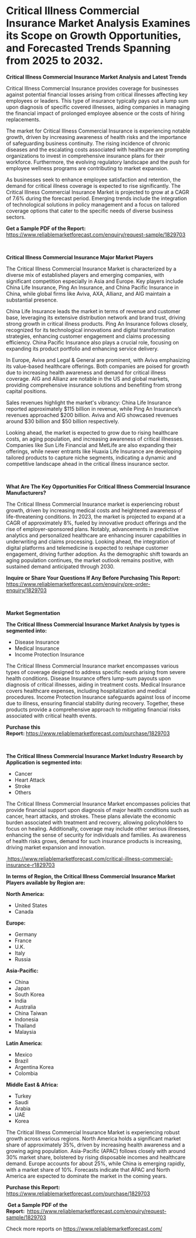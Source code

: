 <p><h1>Critical Illness Commercial Insurance Market Analysis Examines its Scope on Growth Opportunities, and Forecasted Trends Spanning from 2025 to 2032.</h1></p><p><strong>Critical Illness Commercial Insurance Market Analysis and Latest Trends</strong></p>
<p><p>Critical Illness Commercial Insurance provides coverage for businesses against potential financial losses arising from critical illnesses affecting key employees or leaders. This type of insurance typically pays out a lump sum upon diagnosis of specific covered illnesses, aiding companies in managing the financial impact of prolonged employee absence or the costs of hiring replacements.</p><p>The market for Critical Illness Commercial Insurance is experiencing notable growth, driven by increasing awareness of health risks and the importance of safeguarding business continuity. The rising incidence of chronic diseases and the escalating costs associated with healthcare are prompting organizations to invest in comprehensive insurance plans for their workforce. Furthermore, the evolving regulatory landscape and the push for employee wellness programs are contributing to market expansion.</p><p>As businesses seek to enhance employee satisfaction and retention, the demand for critical illness coverage is expected to rise significantly. The Critical Illness Commercial Insurance Market is projected to grow at a CAGR of 7.6% during the forecast period. Emerging trends include the integration of technological solutions in policy management and a focus on tailored coverage options that cater to the specific needs of diverse business sectors.</p></p>
<p><strong>Get a Sample PDF of the Report:&nbsp;</strong> <a href="https://www.reliablemarketforecast.com/enquiry/request-sample/1829703?utm_campaign=3203&utm_medium=2&utm_source=Github&utm_content=ia&utm_term=11032025&utm_id=critical-illness-commercial-insurance">https://www.reliablemarketforecast.com/enquiry/request-sample/1829703</a></p>
<p>&nbsp;</p>
<p><strong>Critical Illness Commercial Insurance Major Market Players</strong></p>
<p><p>The Critical Illness Commercial Insurance Market is characterized by a diverse mix of established players and emerging companies, with significant competition especially in Asia and Europe. Key players include China Life Insurance, Ping An Insurance, and China Pacific Insurance in China, while global firms like Aviva, AXA, Allianz, and AIG maintain a substantial presence.</p><p>China Life Insurance leads the market in terms of revenue and customer base, leveraging its extensive distribution network and brand trust, driving strong growth in critical illness products. Ping An Insurance follows closely, recognized for its technological innovations and digital transformation strategies, enhancing customer engagement and claims processing efficiency. China Pacific Insurance also plays a crucial role, focusing on expanding its product portfolio and enhancing service delivery.</p><p>In Europe, Aviva and Legal & General are prominent, with Aviva emphasizing its value-based healthcare offerings. Both companies are poised for growth due to increasing health awareness and demand for critical illness coverage. AIG and Allianz are notable in the US and global markets, providing comprehensive insurance solutions and benefiting from strong capital positions.</p><p>Sales revenues highlight the market's vibrancy: China Life Insurance reported approximately $115 billion in revenue, while Ping An Insurance’s revenues approached $200 billion. Aviva and AIG showcased revenues around $30 billion and $50 billion respectively.</p><p>Looking ahead, the market is expected to grow due to rising healthcare costs, an aging population, and increasing awareness of critical illnesses. Companies like Sun Life Financial and MetLife are also expanding their offerings, while newer entrants like Huaxia Life Insurance are developing tailored products to capture niche segments, indicating a dynamic and competitive landscape ahead in the critical illness insurance sector.</p></p>
<p>&nbsp;</p>
<p><strong>What Are The Key Opportunities For Critical Illness Commercial Insurance Manufacturers?</strong></p>
<p><p>The Critical Illness Commercial Insurance market is experiencing robust growth, driven by increasing medical costs and heightened awareness of life-threatening conditions. In 2023, the market is projected to expand at a CAGR of approximately 8%, fueled by innovative product offerings and the rise of employer-sponsored plans. Notably, advancements in predictive analytics and personalized healthcare are enhancing insurer capabilities in underwriting and claims processing. Looking ahead, the integration of digital platforms and telemedicine is expected to reshape customer engagement, driving further adoption. As the demographic shift towards an aging population continues, the market outlook remains positive, with sustained demand anticipated through 2030.</p></p>
<p><strong>Inquire or Share Your Questions If Any Before Purchasing This Report:</strong> <a href="https://www.reliablemarketforecast.com/enquiry/pre-order-enquiry/1829703?utm_campaign=3203&utm_medium=2&utm_source=Github&utm_content=ia&utm_term=11032025&utm_id=critical-illness-commercial-insurance">https://www.reliablemarketforecast.com/enquiry/pre-order-enquiry/1829703</a></p>
<p>&nbsp;</p>
<p><strong>Market Segmentation</strong></p>
<p><strong>The Critical Illness Commercial Insurance Market Analysis by types is segmented into:</strong></p>
<p><ul><li>Disease Insurance</li><li>Medical Insurance</li><li>Income Protection Insurance</li></ul></p>
<p><p>The Critical Illness Commercial Insurance market encompasses various types of coverage designed to address specific needs arising from severe health conditions. Disease Insurance offers lump-sum payouts upon diagnosis of critical illnesses, aiding in treatment costs. Medical Insurance covers healthcare expenses, including hospitalization and medical procedures. Income Protection Insurance safeguards against loss of income due to illness, ensuring financial stability during recovery. Together, these products provide a comprehensive approach to mitigating financial risks associated with critical health events.</p></p>
<p><strong>Purchase this Report:&nbsp;</strong><a href="https://www.reliablemarketforecast.com/purchase/1829703?utm_campaign=3203&utm_medium=2&utm_source=Github&utm_content=ia&utm_term=11032025&utm_id=critical-illness-commercial-insurance">https://www.reliablemarketforecast.com/purchase/1829703</a></p>
<p>&nbsp;</p>
<p><strong>The Critical Illness Commercial Insurance Market Industry Research by Application is segmented into:</strong></p>
<p><ul><li>Cancer</li><li>Heart Attack</li><li>Stroke</li><li>Others</li></ul></p>
<p><p>The Critical Illness Commercial Insurance Market encompasses policies that provide financial support upon diagnosis of major health conditions such as cancer, heart attacks, and strokes. These plans alleviate the economic burden associated with treatment and recovery, allowing policyholders to focus on healing. Additionally, coverage may include other serious illnesses, enhancing the sense of security for individuals and families. As awareness of health risks grows, demand for such insurance products is increasing, driving market expansion and innovation.</p></p>
<p><a href="https://www.reliablemarketforecast.com/critical-illness-commercial-insurance-r1829703?utm_campaign=3203&utm_medium=2&utm_source=Github&utm_content=ia&utm_term=11032025&utm_id=critical-illness-commercial-insurance">&nbsp;https://www.reliablemarketforecast.com/critical-illness-commercial-insurance-r1829703</a></p>
<p><strong>In terms of Region, the Critical Illness Commercial Insurance Market Players available by Region are:</strong></p>
<p>
    <p> <strong> North America: </strong>
        <ul>
            <li>United States</li>
            <li>Canada</li>
        </ul>
        </p> 
    <p> <strong> Europe: </strong>
        <ul>
            <li>Germany</li>
            <li>France</li>
            <li>U.K.</li>
            <li>Italy</li>
            <li>Russia</li>
        </ul>
        </p> 
    <p> <strong> Asia-Pacific: </strong>
        <ul>
            <li>China</li>
            <li>Japan</li>
            <li>South Korea</li>
            <li>India</li>
            <li>Australia</li>
            <li>China Taiwan</li>
            <li>Indonesia</li>
            <li>Thailand</li>
            <li>Malaysia</li>
        </ul>
        </p> 
    <p> <strong> Latin America: </strong>
        <ul>
            <li>Mexico</li>
            <li>Brazil</li>
            <li>Argentina Korea</li>
            <li>Colombia</li>
        </ul>
        </p> 
    <p> <strong> Middle East & Africa: </strong>
        <ul>
            <li>Turkey</li>
            <li>Saudi</li>
            <li>Arabia</li>
            <li>UAE</li>
            <li>Korea</li>
        </ul>
    </p>
    </p>
<p><p>The Critical Illness Commercial Insurance Market is experiencing robust growth across various regions. North America holds a significant market share of approximately 35%, driven by increasing health awareness and a growing aging population. Asia-Pacific (APAC) follows closely with around 30% market share, bolstered by rising disposable incomes and healthcare demand. Europe accounts for about 25%, while China is emerging rapidly, with a market share of 10%. Forecasts indicate that APAC and North America are expected to dominate the market in the coming years.</p></p>
<p><strong>Purchase this Report: </strong><a href="https://www.reliablemarketforecast.com/purchase/1829703?utm_campaign=3203&utm_medium=2&utm_source=Github&utm_content=ia&utm_term=11032025&utm_id=critical-illness-commercial-insurance">https://www.reliablemarketforecast.com/purchase/1829703</a></p>
<p>&nbsp;<strong>Get a Sample PDF of the Report:&nbsp;&nbsp;</strong><a href="https://www.reliablemarketforecast.com/enquiry/request-sample/1829703?utm_campaign=3203&utm_medium=2&utm_source=Github&utm_content=ia&utm_term=11032025&utm_id=critical-illness-commercial-insurance">https://www.reliablemarketforecast.com/enquiry/request-sample/1829703</a></p>
<p><strong></strong></p>
<p>Check more reports on <a href="https://www.reliablemarketforecast.com/?utm_campaign=3203&utm_medium=2&utm_source=Github&utm_content=ia&utm_term=11032025&utm_id=critical-illness-commercial-insurance">https://www.reliablemarketforecast.com/</a></p>